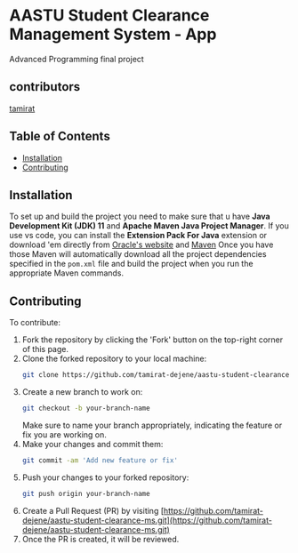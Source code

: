# AASTU Student Clearance Management System - App
Advanced Programming final project

## contributors 
[tamirat](https://github.com/tamirat-dejene)

## Table of Contents

- [Installation](#installation)
- [Contributing](#contributing)

## Installation

To set up and build the project  you need to make sure that u have **Java Development Kit (JDK) 11** and **Apache Maven Java Project Manager**. If you use vs code, you can install the **Extension Pack For Java**
extension or download 'em directly from [Oracle's website](https://www.oracle.com/java/technologies/javase-jdk11-downloads.html) and [Maven](https://maven.apache.org/install.html) Once you have those Maven will automatically download all the project dependencies specified in the `pom.xml` file and build the project when you run the appropriate Maven commands.

## Contributing
To contribute:

1. Fork the repository by clicking the 'Fork' button on the top-right corner of this page.
2. Clone the forked repository to your local machine:
    ```bash
    git clone https://github.com/tamirat-dejene/aastu-student-clearance-ms.git
    ```
3. Create a new branch to work on:
    ```bash
    git checkout -b your-branch-name
    ```
   Make sure to name your branch appropriately, indicating the feature or fix you are working on.
5. Make your changes and commit them:
    ```bash
    git commit -am 'Add new feature or fix'
    ```
6. Push your changes to your forked repository:
    ```bash
    git push origin your-branch-name
    ```
7. Create a Pull Request (PR) by visiting [https://github.com/tamirat-dejene/aastu-student-clearance-ms.git](https://github.com/tamirat-dejene/aastu-student-clearance-ms.git)
8. Once the PR is created, it will be reviewed.
